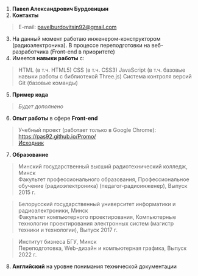 1. **Павел Александрович Бурдовицын**
2. **Контакты**
> E-mail: pavelburdovitsin92@gmail.com
3. На данный момент работаю инженером-конструктором (радиоэлектроника). В процессе переподготовки на веб-разработчика (Front-end в приоритете)
4. Имеется **навыки работы** с:
> HTML (в т.ч. HTML5) 
> CSS (в т.ч. CSS3) 
> JavaScript (в т.ч. базовые навыки работы с библиотекой Three.js)
> Cистема контроля версий Git (базовые команды)
5. **Пример кода**
> *Будет дополнено*
6. **Опыт работы** в сфере **Front-end**
> Учебный проект (работает только в Google Chrome): https://pas92.github.io/Promo/  
> [Исходник](https://github.com/Pas92/Promo)
7. **Образование**
> Минский государственный высший радиотехнический колледж, Минск  
> Факультет профессионального образования, Профессиональное обучение (радиоэлектроника) (педагог-радиоинженер), Выпуск 2015 г.  
  
> Белорусский государственный университет информатики и радиоэлектроники, Минск  
> Факультет компьютерного проектирования, Компьютерные технологии проектирования электронных систем (магистр техники и технологии), Выпуск 2017 г.  
  
> Институт бизнеса БГУ, Минск  
> Переподготовка, Web-дизайн и компьютерная графика, Выпуск 2022 г.  

8. **Английский** на уровне понимания технической документации
